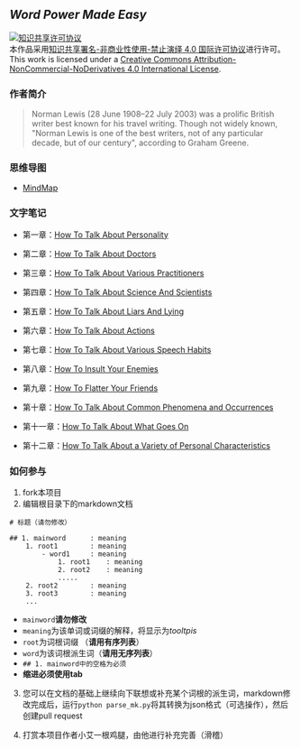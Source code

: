 ## *Word Power Made Easy*


<a rel="license" href="http://creativecommons.org/licenses/by-nc-nd/4.0/"><img alt="知识共享许可协议" style="border-width:0" src="https://i.creativecommons.org/l/by-nc-nd/4.0/88x31.png" /></a><br />本作品采用<a rel="license" href="http://creativecommons.org/licenses/by-nc-nd/4.0/">知识共享署名-非商业性使用-禁止演绎 4.0 国际许可协议</a>进行许可。
<br />This work is licensed under a <a rel="license" href="http://creativecommons.org/licenses/by-nc-nd/4.0/">Creative Commons Attribution-NonCommercial-NoDerivatives 4.0 International License</a>.

### 作者简介

>Norman Lewis (28 June 1908–22 July 2003) was a prolific British writer best known for his travel writing. Though not widely known, "Norman Lewis is one of the best writers, not of any particular decade, but of our century", according to Graham Greene.

### 思维导图

- [MindMap](https://hanxiaomax.github.io/WordPowerMadeEasy/)

### 文字笔记

- 第一章：[How To Talk About Personality](https://github.com/hanxiaomax/WordPowerMadeEasy/blob/master/How%20to%20talk%20about%20personality.md)


- 第二章：[How To Talk About Doctors](https://github.com/hanxiaomax/WordPowerMadeEasy/blob/master/How%20to%20talk%20about%20doctors.md)

- 第三章：[How To Talk About Various Practitioners](https://github.com/hanxiaomax/WordPowerMadeEasy/blob/master/How%20to%20talk%20about%20various%20practitioners.md)

- 第四章：[How To Talk About Science And Scientists](https://github.com/hanxiaomax/WordPowerMadeEasy/blob/master/How%20to%20talk%20about%20vscience%20and%20scientist.md)

- 第五章：[How To Talk About Liars And Lying](https://github.com/hanxiaomax/WordPowerMadeEasy/blob/master/How%20to%20talk%20about%20liars%20and%20lying.md)

- 第六章：[How To Talk About Actions](https://github.com/hanxiaomax/WordPowerMadeEasy/blob/master/How%20To%20Talk%20About%20Actions.md)

- 第七章：[How To Talk About Various Speech Habits](https://github.com/hanxiaomax/WordPowerMadeEasy/blob/master/How%20to%20talk%20about%20various%20speech%20habits.md)

- 第八章：[How To Insult Your Enemies](https://github.com/hanxiaomax/WordPowerMadeEasy/blob/master/How%20to%20insult%20your%20enemies.md)

- 第九章：[How To Flatter Your Friends](https://github.com/hanxiaomax/WordPowerMadeEasy/blob/master/How%20to%20flatter%20your%20friends.md)

- 第十章：[How To Talk About Common Phenomena and Occurrences](https://github.com/hanxiaomax/WordPowerMadeEasy/blob/master/How%20to%20talk%20about%20common%20phenomena%20and%20occurrences.md)

- 第十一章：[How To Talk About What Goes On](https://github.com/hanxiaomax/WordPowerMadeEasy/blob/master/How%20to%20talk%20about%20what%20goes%20on.md)

- 第十二章：[How To Talk About a Variety of Personal Characteristics]()



### 如何参与

1. fork本项目
2. 编辑根目录下的markdown文档

```
# 标题（请勿修改）

## 1. mainword      : meaning
    1. root1        : meaning
        - word1     : meaning
            1. root1    : meaning  
            2. root2    : meaning
            .....
    2. root2        : meaning
    3. root3        : meaning
    ...    
```

- `mainword`**请勿修改**
- `meaning`为该单词或词缀的解释，将显示为*tooltpis*
- `root`为词根词缀 （**请用有序列表**）
- `word`为该词根派生词（**请用无序列表**）
- `## 1. mainword中的空格为必须`
- **缩进必须使用tab**

3. 您可以在文档的基础上继续向下联想或补充某个词根的派生词，markdown修改完成后，运行`python parse_mk.py`将其转换为json格式（可选操作），然后创建pull request

4. 打赏本项目作者小艾一根鸡腿，由他进行补充完善（滑稽）
